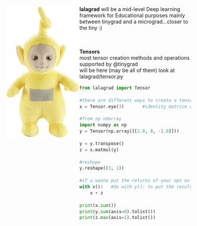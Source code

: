 <img style="float: left" src=./lalagrad/utils/img/lala.jpeg alt=drawing width=200/>
<b>lalagrad</b> will be a mid-level Deep learning framework for Educational purposes mainly
<br>between tinygrad and a micrograd...closer to the tiny :)

<br><br>
<b>Tensors</b><br>
most tensor creation methods and operations supported by @tinygrad<br>will be here (may be all of them) look at lalagrad/tensor.py

```python
from lalagrad import Tensor

#there are different ways to create a tensor
x = Tensor.eye(3)       #identity matrice of shape (3, 3)

#from np ndarray
import numpy as np
y = Tensor(np.array([[2.0, 0, -2.0]]))

y = y.transpose()
z = x.matmul(y)

#reshape
y.reshape((3, 1))

#if u wanna put the returns of your ops on one of the operands
with x():   #do with y(): to put the result on y
    x + z
    
print(x.sum())
print(y.sum(axis=0).tolist())
print(z.max(axis=1).tolist())                  

```
